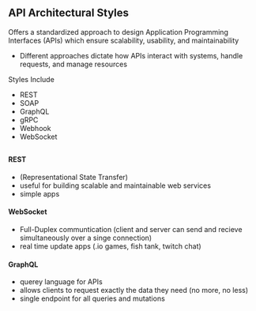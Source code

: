 
## API Architectural Styles
Offers a standardized approach to design Application Programming Interfaces (APIs) which ensure scalability, usability, and maintainability 

- Different approaches dictate how APIs interact with systems, handle requests, and manage resources

Styles Include

- REST
- SOAP
- GraphQL
- gRPC
- Webhook
- WebSocket
## 

#### REST
- (Representational State Transfer)
- useful for building scalable and maintainable web services
- simple apps

#### WebSocket
- Full-Duplex communtication (client and server can send and recieve simultaneously over a singe connection)
- real time update apps (.io games, fish tank, twitch chat)

#### GraphQL
- querey language for APIs
- allows clients to request exactly the data they need (no more, no less)
- single endpoint for all queries and mutations

